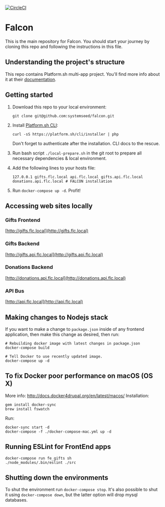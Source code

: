 [![CircleCI](https://circleci.com/gh/systemseed/falcon.svg?style=shield&circle-token=7736ea9ff7656c7025fb3727b27a4f9d0be0857d)](https://circleci.com/gh/systemseed/falcon)

# Falcon

This is the main repository for Falcon. You should start your journey by cloning this repo and following the instructions in this file.

## Understanding the project's structure

This repo contains Platform.sh multi-app project.
You'll find more info about it at their [documentation](https://docs.platform.sh/configuration/app/multi-app.html).


## Getting started

1. Download this repo to your local environment:

    ```
    git clone git@github.com:systemseed/falcon.git
    ```

2. Install [Platform.sh CLI](https://github.com/platformsh/platformsh-cli):

    ```
    curl -sS https://platform.sh/cli/installer | php
    ```

    Don't forget to authenticate after the installation. CLI docs to the rescue.

3. Run bash script `./local-prepare.sh` in the git root to prepare all necessary dependencies & local environment.

4. Add the following lines to your hosts file:

    ```
    127.0.0.1 gifts.flc.local api.flc.local gifts.api.flc.local donations.api.flc.local # FALCON installation
    ```
5. Run `docker-compose up -d`. Profit!

## Accessing web sites locally

### Gifts Frontend

[http://gifts.flc.local](http://gifts.flc.local)

### Gifts Backend

[http://gifts.api.flc.local](http://gifts.api.flc.local)

### Donations Backend

[http://donations.api.flc.local](http://donations.api.flc.local)

### API Bus

[http://api.flc.local](http://api.flc.local)

## Making changes to Nodejs stack

If you want to make a change to `package.json` inside of any frontend application, then make this change as desired, then run:

```
# Rebuilding docker image with latest changes in package.json
docker-compose build

# Tell Docker to use recently updated image.
docker-compose up -d
```

## To fix Docker poor performance on macOS (OS X)
More info:
http://docs.docker4drupal.org/en/latest/macos/
Installation:
```
gem install docker-sync
brew install fswatch
```

Run:
```
docker-sync start -d
docker-compose -f ./docker-compose-mac.yml up -d
```

## Running ESLint for FrontEnd apps

```
docker-compose run fe_gifts sh
./node_modules/.bin/eslint ./src
```

## Shutting down the environments

To shut the environment run `docker-compose stop`. It's also possible to shut it using `docker-compose down`, but the latter option will drop mysql databases.
